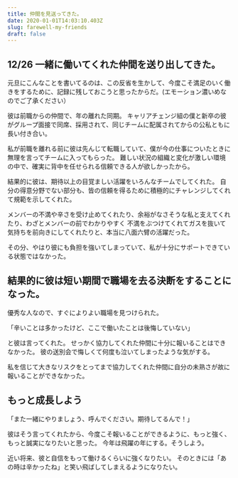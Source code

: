 ```yaml
---
title: 仲間を見送ってきた。
date: 2020-01-01T14:03:10.403Z
slug: farewell-my-friends
draft: false
---
```

## 12/26 一緒に働いてくれた仲間を送り出してきた。

元旦にこんなことを書いてるのは、この反省を生かして、今度こそ満足のいく働きをするために、記録に残しておこうと思ったからだ。(エモーション濃いめなのでご了承ください）

彼は前職からの仲間で、年の離れた同期。
キャリアチェンジ組の僕と新卒の彼がグループ面接で同席、採用されて、同じチームに配属されてからの公私ともに長い付き合い。

私が前職を離れる前に彼は先んじて転職していて、僕が今の仕事についたときに無理を言ってチームに入ってもらった。
難しい状況の組織と変化が激しい環境の中で、確実に背中を任せられる信頼できる人が欲しかったから。

結果的に彼は、期待以上の目覚ましい活躍をいろんなチームでしてくれた。
自分の得意分野でない部分も、皆の信頼を得るために積極的にチャレンジしてくれて規範を示してくれた。

メンバーの不満や辛さを受け止めてくれたり、余裕がなさそうな私と支えてくれたり、わざとメンバーの前でわかりやすく
不満をぶつけてくれてガスを抜いて気持ちを前向きにしてくれたりと、本当に八面六臂の活躍だった。

その分、やはり彼にも負担を強いてしまっていて、私が十分にサポートできている状態ではなかった。

## 結果的に彼は短い期間で職場を去る決断をすることになった。

優秀な人なので、すぐによりよい職場を見つけられた。

「辛いことは多かったけど、ここで働いたことは後悔していない」

と彼は言ってくれた。
せっかく協力してくれた仲間に十分に報いることはできなかった。
彼の送別会で悔しくて何度も泣いてしまったような気がする。

私を信じて大きなリスクをとってまで協力してくれた仲間に自分の未熟さが故に報いることができなかった。

## もっと成長しよう

「また一緒にやりましょう、呼んでください。期待してるんで！」

彼はそう言ってくれたから、今度こそ報いることができるように、もっと強く、もっと誠実になりたいと思った。
今年は飛躍の年にする。そうしよう。

近い将来、彼と自信をもって働けるくらいに強くなりたい。
そのときには「あの時は辛かったね」と笑い飛ばしてしまえるようになりたい。















